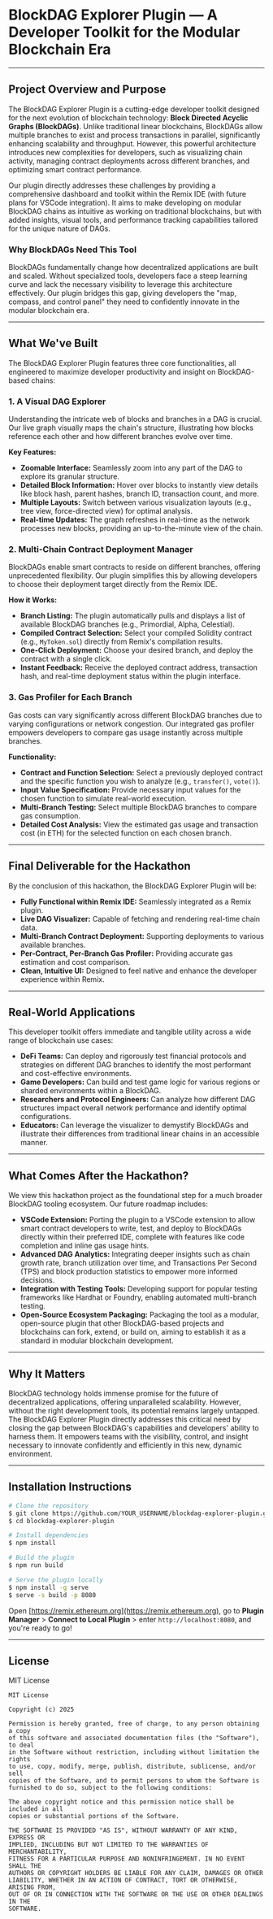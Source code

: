 # BlockDAG Explorer Plugin — A Developer Toolkit for the Modular Blockchain Era

---

## Project Overview and Purpose

The BlockDAG Explorer Plugin is a cutting-edge developer toolkit designed for the next evolution of blockchain technology: **Block Directed Acyclic Graphs (BlockDAGs)**. Unlike traditional linear blockchains, BlockDAGs allow multiple branches to exist and process transactions in parallel, significantly enhancing scalability and throughput. However, this powerful architecture introduces new complexities for developers, such as visualizing chain activity, managing contract deployments across different branches, and optimizing smart contract performance.

Our plugin directly addresses these challenges by providing a comprehensive dashboard and toolkit within the Remix IDE (with future plans for VSCode integration). It aims to make developing on modular BlockDAG chains as intuitive as working on traditional blockchains, but with added insights, visual tools, and performance tracking capabilities tailored for the unique nature of DAGs.

### Why BlockDAGs Need This Tool

BlockDAGs fundamentally change how decentralized applications are built and scaled. Without specialized tools, developers face a steep learning curve and lack the necessary visibility to leverage this architecture effectively. Our plugin bridges this gap, giving developers the "map, compass, and control panel" they need to confidently innovate in the modular blockchain era.

---

## What We've Built

The BlockDAG Explorer Plugin features three core functionalities, all engineered to maximize developer productivity and insight on BlockDAG-based chains:

### 1. A Visual DAG Explorer

Understanding the intricate web of blocks and branches in a DAG is crucial. Our live graph visually maps the chain's structure, illustrating how blocks reference each other and how different branches evolve over time.

**Key Features:**

* **Zoomable Interface:** Seamlessly zoom into any part of the DAG to explore its granular structure.
* **Detailed Block Information:** Hover over blocks to instantly view details like block hash, parent hashes, branch ID, transaction count, and more.
* **Multiple Layouts:** Switch between various visualization layouts (e.g., tree view, force-directed view) for optimal analysis.
* **Real-time Updates:** The graph refreshes in real-time as the network processes new blocks, providing an up-to-the-minute view of the chain.

### 2. Multi-Chain Contract Deployment Manager

BlockDAGs enable smart contracts to reside on different branches, offering unprecedented flexibility. Our plugin simplifies this by allowing developers to choose their deployment target directly from the Remix IDE.

**How it Works:**

* **Branch Listing:** The plugin automatically pulls and displays a list of available BlockDAG branches (e.g., Primordial, Alpha, Celestial).
* **Compiled Contract Selection:** Select your compiled Solidity contract (e.g., `MyToken.sol`) directly from Remix's compilation results.
* **One-Click Deployment:** Choose your desired branch, and deploy the contract with a single click.
* **Instant Feedback:** Receive the deployed contract address, transaction hash, and real-time deployment status within the plugin interface.

### 3. Gas Profiler for Each Branch

Gas costs can vary significantly across different BlockDAG branches due to varying configurations or network congestion. Our integrated gas profiler empowers developers to compare gas usage instantly across multiple branches.

**Functionality:**

* **Contract and Function Selection:** Select a previously deployed contract and the specific function you wish to analyze (e.g., `transfer()`, `vote()`).
* **Input Value Specification:** Provide necessary input values for the chosen function to simulate real-world execution.
* **Multi-Branch Testing:** Select multiple BlockDAG branches to compare gas consumption.
* **Detailed Cost Analysis:** View the estimated gas usage and transaction cost (in ETH) for the selected function on each chosen branch.

---

## Final Deliverable for the Hackathon

By the conclusion of this hackathon, the BlockDAG Explorer Plugin will be:

* **Fully Functional within Remix IDE:** Seamlessly integrated as a Remix plugin.
* **Live DAG Visualizer:** Capable of fetching and rendering real-time chain data.
* **Multi-Branch Contract Deployment:** Supporting deployments to various available branches.
* **Per-Contract, Per-Branch Gas Profiler:** Providing accurate gas estimation and cost comparison.
* **Clean, Intuitive UI:** Designed to feel native and enhance the developer experience within Remix.

---

## Real-World Applications

This developer toolkit offers immediate and tangible utility across a wide range of blockchain use cases:

* **DeFi Teams:** Can deploy and rigorously test financial protocols and strategies on different DAG branches to identify the most performant and cost-effective environments.
* **Game Developers:** Can build and test game logic for various regions or sharded environments within a BlockDAG.
* **Researchers and Protocol Engineers:** Can analyze how different DAG structures impact overall network performance and identify optimal configurations.
* **Educators:** Can leverage the visualizer to demystify BlockDAGs and illustrate their differences from traditional linear chains in an accessible manner.

---

## What Comes After the Hackathon?

We view this hackathon project as the foundational step for a much broader BlockDAG tooling ecosystem. Our future roadmap includes:

* **VSCode Extension:** Porting the plugin to a VSCode extension to allow smart contract developers to write, test, and deploy to BlockDAGs directly within their preferred IDE, complete with features like code completion and inline gas usage hints.
* **Advanced DAG Analytics:** Integrating deeper insights such as chain growth rate, branch utilization over time, and Transactions Per Second (TPS) and block production statistics to empower more informed decisions.
* **Integration with Testing Tools:** Developing support for popular testing frameworks like Hardhat or Foundry, enabling automated multi-branch testing.
* **Open-Source Ecosystem Packaging:** Packaging the tool as a modular, open-source plugin that other BlockDAG-based projects and blockchains can fork, extend, or build on, aiming to establish it as a standard in modular blockchain development.

---

## Why It Matters

BlockDAG technology holds immense promise for the future of decentralized applications, offering unparalleled scalability. However, without the right development tools, its potential remains largely untapped. The BlockDAG Explorer Plugin directly addresses this critical need by closing the gap between BlockDAG's capabilities and developers' ability to harness them. It empowers teams with the visibility, control, and insight necessary to innovate confidently and efficiently in this new, dynamic environment.

---

## Installation Instructions

```bash
# Clone the repository
$ git clone https://github.com/YOUR_USERNAME/blockdag-explorer-plugin.git
$ cd blockdag-explorer-plugin

# Install dependencies
$ npm install

# Build the plugin
$ npm run build

# Serve the plugin locally
$ npm install -g serve
$ serve -s build -p 8080
```

Open [https://remix.ethereum.org](https://remix.ethereum.org), go to **Plugin Manager** > **Connect to Local Plugin** > enter `http://localhost:8080`, and you're ready to go!

---

## License

MIT License

```
MIT License

Copyright (c) 2025

Permission is hereby granted, free of charge, to any person obtaining a copy
of this software and associated documentation files (the "Software"), to deal
in the Software without restriction, including without limitation the rights
to use, copy, modify, merge, publish, distribute, sublicense, and/or sell
copies of the Software, and to permit persons to whom the Software is
furnished to do so, subject to the following conditions:

The above copyright notice and this permission notice shall be included in all
copies or substantial portions of the Software.

THE SOFTWARE IS PROVIDED "AS IS", WITHOUT WARRANTY OF ANY KIND, EXPRESS OR
IMPLIED, INCLUDING BUT NOT LIMITED TO THE WARRANTIES OF MERCHANTABILITY,
FITNESS FOR A PARTICULAR PURPOSE AND NONINFRINGEMENT. IN NO EVENT SHALL THE
AUTHORS OR COPYRIGHT HOLDERS BE LIABLE FOR ANY CLAIM, DAMAGES OR OTHER
LIABILITY, WHETHER IN AN ACTION OF CONTRACT, TORT OR OTHERWISE, ARISING FROM,
OUT OF OR IN CONNECTION WITH THE SOFTWARE OR THE USE OR OTHER DEALINGS IN THE
SOFTWARE.
```

